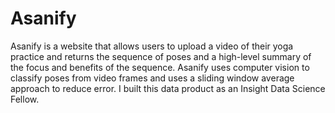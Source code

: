 # Asanify

Asanify is a website that allows users to upload a video of their yoga practice and returns the sequence of poses and a high-level summary of the focus and benefits of the sequence.  Asanify uses computer vision to classify poses from video frames and uses a sliding window average approach to reduce error. I built this data product as an Insight Data Science Fellow.
